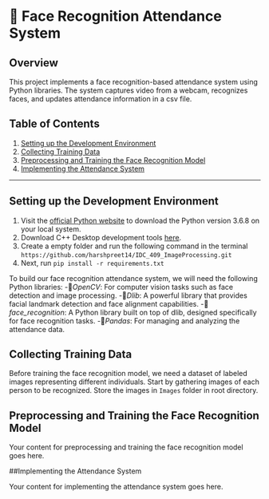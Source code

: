 # 📌 Face Recognition Attendance System 

## Overview

This project implements a face recognition-based attendance system using Python libraries. The system captures video from a webcam, recognizes faces, and updates attendance information in a csv file. 
## Table of Contents
1. [Setting up the Development Environment](#setting-up-the-development-environment)
2. [Collecting Training Data](#collecting-training-data)
3. [Preprocessing and Training the Face Recognition Model](#preprocessing-and-training-the-face-recognition-model)
4. [Implementing the Attendance System](#implementing-the-attendance-system)

---

## Setting up the Development Environment
<a name="setting-up-the-development-environment"></a>

1. Visit the [official Python website](https://www.python.org/downloads/release) to download the Python version 3.6.8 on your local system.
2. Download C++ Desktop development tools [here](https://code.visualstudio.com/docs/languages/cpp).
3. Create a empty folder and run the following command in the terminal ```https://github.com/harshpreet14/IDC_409_ImageProcessing.git```
4. Next, run ```pip install -r requirements.txt```
   
To build our face recognition attendance system, we will need the following Python libraries:
-📍*OpenCV*: For computer vision tasks such as face detection and image processing.
-📍*Dlib*: A powerful library that provides facial landmark detection and face alignment capabilities.
-📍*face_recognition*: A Python library built on top of dlib, designed specifically for face recognition tasks.
-📍*Pandas*: For managing and analyzing the attendance data.


## Collecting Training Data
<a name="collecting-training-data"></a>

Before training the face recognition model, we need a dataset of labeled images representing different individuals. Start by gathering images of each person to be recognized. 
Store the images in ```Images``` folder in root directory.

## Preprocessing and Training the Face Recognition Model
<a name="preprocessing-and-training-the-face-recognition-model"></a>

Your content for preprocessing and training the face recognition model goes here.

##Implementing the Attendance System
<a name="implementing-the-attendance-system"></a>

Your content for implementing the attendance system goes here.

